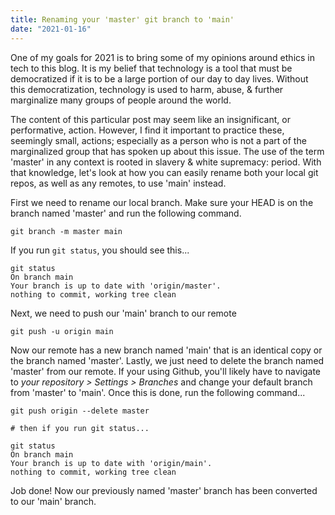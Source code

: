```yaml
---
title: Renaming your 'master' git branch to 'main'
date: "2021-01-16"
---
```


One of my goals for 2021 is to bring some of my opinions around ethics in tech to this blog. It is my belief that technology is a tool that must be democratized if it is to be a large portion of our day to day lives. Without this democratization, technology is used to harm, abuse, &amp; further marginalize many groups of people around the world.

The content of this particular post may seem like an insignificant, or performative, action. However, I find it important to practice these, seemingly small, actions; especially as a person who is not a part of the marginalized group that has spoken up about this issue. The use of the term 'master' in any context is rooted in slavery &amp; white supremacy: period. With that knowledge, let's look at how you can easily rename both your local git repos, as well as any remotes, to use 'main' instead.

First we need to rename our local branch. Make sure your HEAD is on the branch named 'master' and run the following command.

```shell
git branch -m master main
```

If you run `git status`, you should see this...

```shell
git status
On branch main
Your branch is up to date with 'origin/master'.
nothing to commit, working tree clean
```

Next, we need to push our 'main' branch to our remote

```shell
git push -u origin main
```

Now our remote has a new branch named 'main' that is an identical copy or the branch named 'master'. Lastly, we just need to delete the branch named 'master' from our remote. If your using Github, you'll likely have to navigate to _your repository &gt; Settings &gt; Branches_ and change your default branch from 'master' to 'main'. Once this is done, run the following command...

```shell
git push origin --delete master

# then if you run git status...

git status
On branch main
Your branch is up to date with 'origin/main'.
nothing to commit, working tree clean
```

Job done! Now our previously named 'master' branch has been converted to our 'main' branch.
